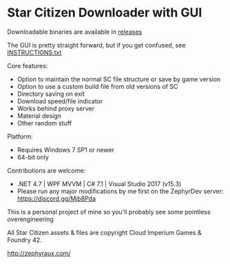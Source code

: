 # Star Citizen Downloader with GUI

Downloadable binaries are available in [releases](https://github.com/Hawxy/SCAlternativePatcher/releases)

The GUI is pretty straight forward, but if you get confused, see [INSTRUCTIONS.txt](https://github.com/Hawxy/SCAlternativeDownloader/blob/master/SCPatchDownloader/INSTRUCTIONS.txt)

Core features:

- Option to maintain the normal SC file structure or save by game version
- Option to use a custom build file from old versions of SC
- Directory saving on exit
- Download speed/file indicator
- Works behind proxy server
- Material design
- Other random stuff

Platform:
- Requires Windows 7 SP1 or newer
- 64-bit only

Contributions are welcome:
- .NET 4.7 | WPF MVVM | C# 7.1 | Visual Studio 2017 (v15.3)
- Please run any major modifications by me first on the ZephyrDev server: https://discord.gg/Mjb8Pda

This is a personal project of mine so you'll probably see some pointless overengineering

All Star Citizen assets & files are copyright Cloud Imperium Games & Foundry 42.

http://zephyraux.com/
